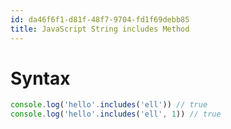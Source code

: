 ```yaml
---
id: da46f6f1-d81f-48f7-9704-fd1f69debb85
title: JavaScript String includes Method
---
```


# Syntax

``` javascript
console.log('hello'.includes('ell')) // true
console.log('hello'.includes('ell', 1)) // true
```
